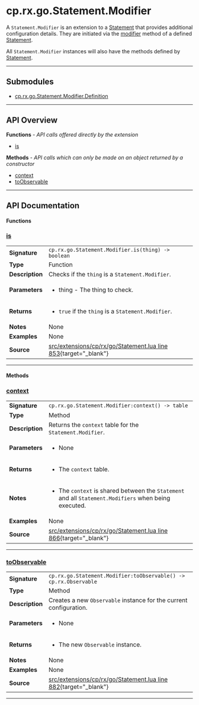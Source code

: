 # cp.rx.go.Statement.Modifier

A `Statement.Modifier` is an extension to a [Statement](cp.rx.go.Statement.md) that provides additional configuration details.
They are initiated via the [modifier](#modifier) method of a defined [Statement](cp.rx.go.Statement.md).

All `Statement.Modifier` instances will also have the methods defined by [Statement](cp.rx.go.Statement.md).

---

## Submodules
 * [cp.rx.go.Statement.Modifier.Definition](cp.rx.go.Statement.Modifier.Definition.md)

---

## API Overview
**Functions** - _API calls offered directly by the extension_
 * [is](#is)

**Methods** - _API calls which can only be made on an object returned by a constructor_
 * [context](#context)
 * [toObservable](#toobservable)


---

## API Documentation

#### Functions


### [is](#is)

|                                             |                                                                                     |
| --------------------------------------------|-------------------------------------------------------------------------------------|
| **Signature**                               | `cp.rx.go.Statement.Modifier.is(thing) -> boolean`                                                                    |
| **Type**                                    | Function                                                                     |
| **Description**                             | Checks if the `thing` is a `Statement.Modifier`.                                                                     |
| **Parameters**                              | <ul><li>thing    - The thing to check.</li></ul> |
| **Returns**                                 | <ul><li>`true` if the `thing` is a `Statement.Modifier`.</li></ul>          |
| **Notes**                                   | None |
| **Examples**                                | None |
| **Source**                                  | [src/extensions/cp/rx/go/Statement.lua line 853](https://github.com/CommandPost/CommandPost/blob/develop/src/extensions/cp/rx/go/Statement.lua#L853){target="_blank"} |

---

#### Methods


### [context](#context)

|                                             |                                                                                     |
| --------------------------------------------|-------------------------------------------------------------------------------------|
| **Signature**                               | `cp.rx.go.Statement.Modifier:context() -> table`                                                                    |
| **Type**                                    | Method                                                                     |
| **Description**                             | Returns the `context` table for the `Statement.Modifier`.                                                                     |
| **Parameters**                              | <ul><li>None</li></ul> |
| **Returns**                                 | <ul><li>The `context` table.</li></ul>          |
| **Notes**                                   | <ul><li>The `context` is shared between the `Statement` and all `Statement.Modifiers` when being executed.</li></ul> |
| **Examples**                                | None |
| **Source**                                  | [src/extensions/cp/rx/go/Statement.lua line 866](https://github.com/CommandPost/CommandPost/blob/develop/src/extensions/cp/rx/go/Statement.lua#L866){target="_blank"} |

---


### [toObservable](#toobservable)

|                                             |                                                                                     |
| --------------------------------------------|-------------------------------------------------------------------------------------|
| **Signature**                               | `cp.rx.go.Statement.Modifier:toObservable() -> cp.rx.Observable`                                                                    |
| **Type**                                    | Method                                                                     |
| **Description**                             | Creates a new `Observable` instance for the current configuration.                                                                     |
| **Parameters**                              | <ul><li>None</li></ul> |
| **Returns**                                 | <ul><li>The new `Observable` instance.</li></ul>          |
| **Notes**                                   | None |
| **Examples**                                | None |
| **Source**                                  | [src/extensions/cp/rx/go/Statement.lua line 882](https://github.com/CommandPost/CommandPost/blob/develop/src/extensions/cp/rx/go/Statement.lua#L882){target="_blank"} |

---


